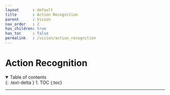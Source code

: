 ```yaml
---
layout      : default
title       : Action Recognition
parent		: Vision
nav_order   : 2
has_children: true
has_toc     : false
permalink   : /vision/action_recognition
---
```


# Action Recognition

<details open markdown="block">
  <summary>Table of contents</summary>
  {: .text-delta }
  1. TOC
  {:toc}
</details>

---
